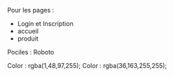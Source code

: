 Pour les pages :
- Login et Inscription
- accueil
- produit

Pociles : Roboto

Color : rgba(1,48,97,255);
Color : rgba(36,163,255,255);
